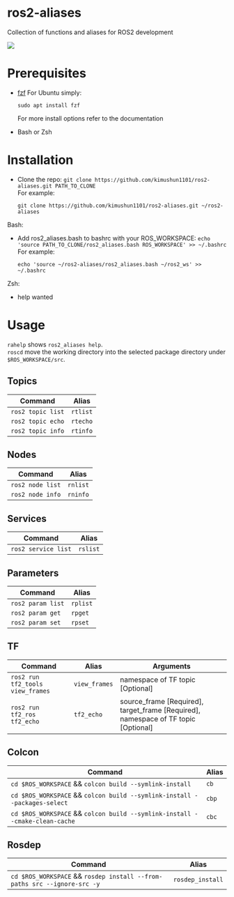# ros2-aliases
Collection of functions and aliases for ROS2 development

![](https://github.com/tonynajjar/ros2-aliases/blob/main/usage.gif)

# Prerequisites

- [fzf](https://github.com/junegunn/fzf#installation)
  For Ubuntu simply: 
  ```
  sudo apt install fzf
  ```
  For more install options refer to the documentation

- Bash or Zsh

# Installation

- Clone the repo: `git clone https://github.com/kimushun1101/ros2-aliases.git PATH_TO_CLONE`  
  For example:
  ```
  git clone https://github.com/kimushun1101/ros2-aliases.git ~/ros2-aliases
  ```

Bash:
- Add ros2_aliases.bash to bashrc with your ROS_WORKSPACE: `echo 'source PATH_TO_CLONE/ros2_aliases.bash ROS_WORKSPACE' >> ~/.bashrc`  
  For example:
  ```
  echo 'source ~/ros2-aliases/ros2_aliases.bash ~/ros2_ws' >> ~/.bashrc
  ```

Zsh:
- help wanted

# Usage

`rahelp` shows `ros2_aliases help`.  
`roscd` move the working directory into the selected package directory under `$ROS_WORKSPACE/src`.

## Topics

| Command | Alias |
| --- | --- |
| `ros2 topic list` | `rtlist` |
| `ros2 topic echo` | `rtecho`|
| `ros2 topic info` | `rtinfo`|

## Nodes

| Command | Alias |
| --- | --- |
| `ros2 node list` | `rnlist` |
| `ros2 node info` | `rninfo`|

## Services

| Command | Alias |
| --- | --- |
| `ros2 service list` | `rslist` |

## Parameters

| Command | Alias |
| --- | --- |
| `ros2 param list` | `rplist` |
| `ros2 param get`  | `rpget`|
| `ros2 param set`  | `rpset`|

## TF

| Command | Alias | Arguments |
| --- | --- | --- |
| `ros2 run tf2_tools view_frames` | `view_frames` | namespace of TF topic [Optional] |
| `ros2 run tf2_ros tf2_echo` | `tf2_echo`| source_frame [Required], target_frame [Required], namespace of TF topic [Optional] |

## Colcon

| Command | Alias |
| --- | --- |
| `cd $ROS_WORKSPACE` && `colcon build --symlink-install` | `cb` |
| `cd $ROS_WORKSPACE` && `colcon build --symlink-install --packages-select` | `cbp`|
| `cd $ROS_WORKSPACE` && `colcon build --symlink-install --cmake-clean-cache ` | `cbc`|

## Rosdep

| Command | Alias |
| --- | --- |
| `cd $ROS_WORKSPACE` && `rosdep install --from-paths src --ignore-src -y` | `rosdep_install` |